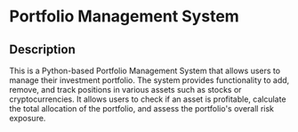 # Portfolio Management System

## Description
This is a Python-based Portfolio Management System that allows users to manage their investment portfolio. The system provides functionality to add, remove, and track positions in various assets such as stocks or cryptocurrencies. It allows users to check if an asset is profitable, calculate the total allocation of the portfolio, and assess the portfolio's overall risk exposure.